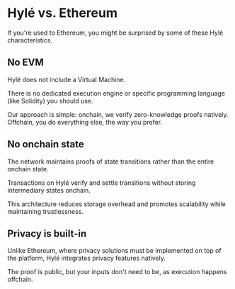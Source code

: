 # Hylé vs. Ethereum

If you're used to Ethereum, you might be surprised by some of these Hylé characteristics.

## No EVM

Hylé does not include a Virtual Machine.

There is no dedicated execution engine or specific programming language (like Solidity) you should use.

Our approach is simple: onchain, we verify zero-knowledge proofs natively. Offchain, you do everything else, the way you prefer.

## No onchain state

The network maintains proofs of state transitions rather than the entire onchain state.

Transactions on Hylé verify and settle transitions without storing intermediary states onchain.

This architecture reduces storage overhead and promotes scalability while maintaining trustlessness.

## Privacy is built-in

Unlike Ethereum, where privacy solutions must be implemented on top of the platform, Hylé integrates privacy features natively.

The proof is public, but your inputs don't need to be, as execution happens offchain.
